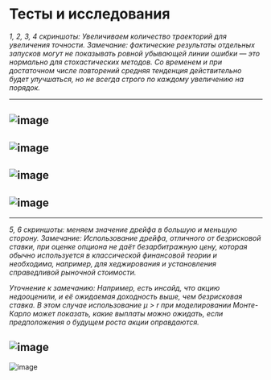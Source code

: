 # Тесты и исследования

*1, 2, 3, 4 скриншоты: Увеличиваем количество траекторий для увеличения точности.
Замечание: фактические результаты отдельных запусков могут не показывать ровной убывающей линии ошибки — это нормально для стохастических методов. Со временем и при достаточном числе повторений средняя тенденция действительно будет улучшаться, но не всегда строго по каждому увеличению на порядок.*

---
![image](https://github.com/user-attachments/assets/a2b3e0f4-dfe1-4ea1-864e-1d21ec80bd04)
---
![image](https://github.com/user-attachments/assets/6ec97249-04e7-4067-83e0-b11f5bd27525)
---
![image](https://github.com/user-attachments/assets/a1ffb77b-9795-4122-9523-cceb2502bc7b)
---
![image](https://github.com/user-attachments/assets/2e8d758a-9d0e-4865-92ee-fafe781fd687)
---
---
*5, 6 скриншоты: меняем значение дрейфа в большую и меньшую сторону.
Замечание: Использование дрейфа, отличного от безрисковой ставки, при оценке опциона не даёт безарбитражную цену, которая обычно используется в классической финансовой теории и необходима, например, для хеджирования и установления справедливой рыночной стоимости.*

*Уточнение к замечанию: Например, есть инсайд, что акцию недооценили, и её ожидаемая доходность выше, чем безрисковая ставка. В этом случае использование μ > r при моделировании Монте-Карло может показать, какие выплаты можно ожидать, если предположения о будущем роста акции оправдаются.*

![image](https://github.com/user-attachments/assets/30321a30-fac7-48c9-9832-8151f4040aea)
---
![image](https://github.com/user-attachments/assets/3de74e18-920c-4978-8c8e-054615287363)

